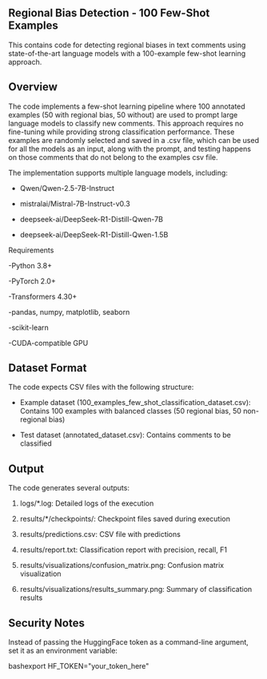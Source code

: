 ## Regional Bias Detection - 100 Few-Shot Examples

This contains code for detecting regional biases in text comments using state-of-the-art language models with a 100-example few-shot learning approach.

## Overview

The code implements a few-shot learning pipeline where 100 annotated examples (50 with regional bias, 50 without) are used to prompt large language models to classify new comments. This approach requires no fine-tuning while providing strong classification performance. These examples are randomly selected and saved in a .csv file, which can be used for all the models as an input, along with the prompt, and testing happens on those comments that do not belong to the examples csv file.

The implementation supports multiple language models, including:

- Qwen/Qwen-2.5-7B-Instruct
  
- mistralai/Mistral-7B-Instruct-v0.3
  
- deepseek-ai/DeepSeek-R1-Distill-Qwen-7B
  
- deepseek-ai/DeepSeek-R1-Distill-Qwen-1.5B

Requirements

-Python 3.8+

-PyTorch 2.0+

-Transformers 4.30+

-pandas, numpy, matplotlib, seaborn

-scikit-learn

-CUDA-compatible GPU

## Dataset Format

The code expects CSV files with the following structure:

- Example dataset (100_examples_few_shot_classification_dataset.csv): Contains 100 examples with balanced classes (50 regional bias, 50 non-regional bias)
  
- Test dataset (annotated_dataset.csv): Contains comments to be classified

## Output

The code generates several outputs:

1. logs/*.log: Detailed logs of the execution
   
2. results/*/checkpoints/: Checkpoint files saved during execution
   
3. results/predictions.csv: CSV file with predictions
   
4. results/report.txt: Classification report with precision, recall, F1
   
5. results/visualizations/confusion_matrix.png: Confusion matrix visualization
   
6. results/visualizations/results_summary.png: Summary of classification results

## Security Notes

Instead of passing the HuggingFace token as a command-line argument, set it as an environment variable:

bashexport HF_TOKEN="your_token_here"
